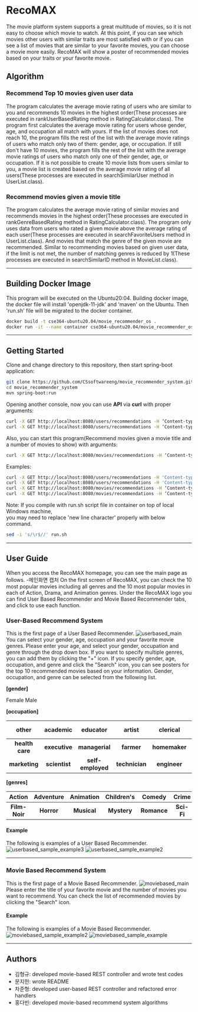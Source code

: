 # RecoMAX

The movie platform system supports a great multitude of movies, so it is not easy to choose which movie to watch. At this point, if you can see which movies other users with similar traits are most satisfied with or if you can see a list of movies that are similar to your favorite movies, you can choose a movie more easily. RecoMAX will show a poster of recommended movies based on your traits or your favorite movie.

## Algorithm

### Recommend Top 10 movies given user data

The program calculates the average movie rating of users who are similar to you and recommends 10 movies in the highest order(These processes are executed in rankUserBasedRating method in RatingCalculator.class). The program first calculates the average movie rating for users whose gender, age, and occupation all match with yours. If the list of movies does not reach 10, the program fills the rest of the list with the average movie ratings of users who match only two of them: gender, age, or occupation. If still don't have 10 movies, the program fills the rest of the list with the average movie ratings of users who match only one of their gender, age, or occupation. If it is not possible to create 10 movie lists from users similar to you, a movie list is created based on the average movie rating of all users(These processes are executed in searchSimilarUser method in UserList.class).<br/>

### Recommend movies given a movie title

The program calculates the average movie rating of similar movies and recommends movies in the highest order(These processes are executed in rankGenreBasedRating method in RatingCalculator.class). The program only uses data from users who rated a given movie above the average rating of each user(These processes are executed in searchFavoriteUsers method in UserList.class). And movies that match the genre of the given movie are recommended. Similar to recommending movies based on given user data, if the limit is not met, the number of matching genres is reduced by 1(These processes are executed in searchSimilarID method in MovieList.class).

---

## Building Docker Image

This program will be executed on the Ubuntu20:04. Building docker image, the docker file will install 'openjdk-11-jdk' and 'maven' on the Ubuntu. Then 'run.sh' file will be migrated to the docker container.

```sh
docker build -t cse364-ubuntu20.04/movie_recommender_os .
docker run -it --name container cse364-ubuntu20.04/movie_recommender_os
```

---

## Getting Started

Clone and change directory to this repository, then start spring-boot application:

```sh
git clone https://github.com/CSsoftwareeng/movie_recommender_system.git
cd movie_recommender_system
mvn spring-boot:run
```

Opening another console, now you can use **API** via **curl** with proper arguments:

```sh
curl -X GET http://localhost:8080/users/recommendations -H ‘Content-type:application/json’ -d ‘{"gender": [gender], "age": [age], "occupation": [occupation], "genres": [genres]}’ |json_pp
curl -X GET http://localhost:8080/users/recommendations -H ‘Content-type:application/json’ -d ‘{"gender": [gender], "age": [age], "occupation": [occupation]}’ |json_pp
```

Also, you can start this program(Recommend movies given a movie title and a number of movies to show) with arguments:

```sh
curl -X GET http://localhost:8080/movies/recommendations -H ‘Content-type:application/json’ -d ‘{"title": [title], "limit": [limit]}’ |json_pp
```

Examples:

```sh
curl -X GET http://localhost:8080/users/recommendations -H 'Content-type:application/json' -d '{"gender" : "", "age" : "", "occupation" : "", "genres" : "Romance|comedy"}' |json_pp
curl -X GET http://localhost:8080/users/recommendations -H 'Content-type:application/json' -d '{"gender": "M", "age": "", "occupation": "retired", "genres": ""}' |json_pp
curl -X GET http://localhost:8080/movies/recommendations -H ‘Content-type:application/json’ -d '{"title": "Toy Story (1995)", "limit": 20}' |json_pp
curl -X GET http://localhost:8080/movies/recommendations -H ‘Content-type:application/json’ -d '{"title": "Toy Story (1995)"}' |json_pp
```

Note:
If you compile with run.sh script file in container on top of local Windows machine,<br/>
you may need to replace 'new line character' properly with below command.

```sh
sed -i 's/\r$//' run.sh
```

---

## User Guide

When you access the RecoMAX homepage, you can see the main page as follows.
-메인화면 캡처
On the first screen of RecoMAX, you can check the 10 most popular movies including all genres and the 10 most popular movies in each of Action, Drama, and Animation genres. Under the RecoMAX logo you can find User Based Recommender and Movie Based Recommender tabs, and click to use each function.

### **User-Based Recommend System**
This is the first page of a User Based Recommender.
![userbased_main](https://user-images.githubusercontent.com/80080164/122674945-38419b00-d212-11eb-999e-2ddcf3d18baf.PNG)
You can select your gender, age, occupation and your favorite movie genres. Please enter your age, and select your gender, occupation and genre through the drop down box. If you want to specify multiple genres, you can add them by clicking the "+" icon. If you specify gender, age, occupation, and genre and click the "Search" icon, you can see posters for the top 10 recommended movies based on your information. Gender, occupation, and genre can be selected from the following list. 

**[gender]**

Female
Male

**[occupation]**

|      other      |   academic    |     educator      |     artist     |   clerical    |      admin       |    college    |  grad student  | customer service |  doctor   |
| :-------------: | :-----------: | :---------------: | :------------: | :-----------: | :--------------: | :-----------: | :------------: | :--------------: | :-------: |
| **health care** | **executive** |  **managerial**   |   **farmer**   | **homemaker** | **K-12 student** |  **lawyer**   | **programmer** |   **retired**    | **sales** |
|  **marketing**  | **scientist** | **self-employed** | **technician** | **engineer**  |  **tradesman**   | **craftsman** | **unemployed** |    **writer**    |

**[genres]**

|    Action     | Adventure  |  Animation  | Children's  |   Comedy    |   Crime    | Documentary  |  Drama  |   Fantasy   |
| :-----------: | :--------: | :---------: | :---------: | :---------: | :--------: | :----------: | :-----: | :---------: |
| **Film-Noir** | **Horror** | **Musical** | **Mystery** | **Romance** | **Sci-Fi** | **Thriller** | **War** | **Western** |

#### Example
The following is examples of a User Based Recommender.
![userbased_sample_example3](https://user-images.githubusercontent.com/80080164/122675354-f74a8600-d213-11eb-9cef-518d3f8baa72.PNG)
![userbased_sample_example2](https://user-images.githubusercontent.com/80080164/122675689-8c9a4a00-d215-11eb-93aa-59a5540ed9a1.PNG)

---

### **Movie Based Recommend System**

This is the first page of a Movie Based Recommender.
![moviebased_main](https://user-images.githubusercontent.com/80080164/122675529-d33b7480-d214-11eb-9deb-d252a3097fc1.PNG)
Please enter the title of your favorite movie and the number of movies you want to recommend. You can check the list of recommended movies by clicking the "Search" icon.<br/>
#### Example
The following is examples of a Movie Based Recommender.
![moviebased_sample_example2](https://user-images.githubusercontent.com/80080164/122675653-670d4080-d215-11eb-854a-e41ac130c9e5.PNG)
![moviebased_sample_example](https://user-images.githubusercontent.com/80080164/122675641-4f35bc80-d215-11eb-9447-d2424f55e4bc.PNG)



---

## Authors

- 김형규: developed movie-based REST controller and wrote test codes
- 문지헌: wrote README
- 차준형: developed user-based REST controller and refactored error handlers
- 홍다빈: developed movie-based recommend system algorithms

